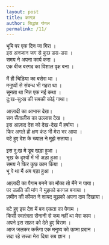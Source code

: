 ```yaml
---  
layout: post  
title: कागज़
author: सिद्धांत गोयल
permalink: /11/
---  
```

  
  
भूमि पर एक दिन जा गिरा ।  
इस अनजान जग से कुछ डरा-डरा ।  
समय ने अपना कार्य  करा ।  
एक बीज बरगद का विशाल वृक्ष बना ।  
    
मैं ही चिड़िया का बसेरा था ।  
मनुष्यों  से संबन्ध भी गहरा था ।  
सुनता था नित एक नई कथा ।  
दु:ख-सु:ख की सबकी कोई गाथा।   
    
आज़ादी  का आभास देख।  
सन सैंतालीस का उल्लास देख ।  
इस आज़ाद देश को देख-देख मैं हर्षाया ।  
फिर अगले ही क्षण कंठ भी मेरा भर आया ।  
बटे हुए देश के ख्याल ने मुझे सताया।   
  
इस दु:ख मे डूब खड़ा हुआ ।  
भूख के दृश्यों में भी अड़ा हुआ।  
समय ने फिर कुछ काम किया ।  
भू पे था मैं अब पड़ा हुआ ।  
  
आज़ादी का पैगाम बनने का मौका तो मैंने न पाया।  
पर उन्नति की मांग ने मुझको कागज़ बनाया ।  
ज़मीन की कीमत ने शायद मुझको अपना दाम दिखाया।   
   
बटे हुए इस देश में बन एकता का पैगाम ।  
किसी स्वतंत्रता सैनानी से कम नहीं था मेरा काम ।  
अपने इस सफ़र को देते हुए विराम ।  
आज जलकर करूँगा एक मनुष्य को ऊष्मा प्रदान ।  
सदा रहे सच्चा मेरा दिया सब ज्ञान ।
